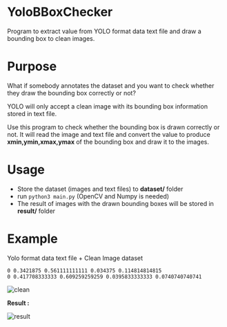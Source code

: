 # YoloBBoxChecker
Program to extract value from YOLO format data text file and draw a bounding box to clean images.

# Purpose
What if somebody annotates the dataset and you want to check whether they draw the bounding box correctly or not?

YOLO will only accept a clean image with its bounding box information stored in text file. 

Use this program to check whether the bounding box is drawn correctly or not. It will read the image and text file and convert the value to produce **xmin,ymin,xmax,ymax** of the bounding box and draw it to the images.

# Usage
 - Store the dataset (images and text files) to **dataset/** folder
 - run `python3 main.py` (OpenCV and Numpy is needed)
 - The result of images with the drawn bounding boxes will be stored in **result/** folder
 
# Example
Yolo format data text file + Clean Image dataset
```
0 0.3421875 0.561111111111 0.034375 0.114814814815
0 0.417708333333 0.609259259259 0.0395833333333 0.0740740740741
```
![clean](https://i.ibb.co/PgqBznY/1290831116.jpg)

**Result :**

![result](https://i.ibb.co/WW5hdGC/1290831116.jpg)

